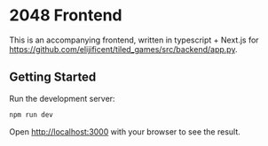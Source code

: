 # 2048 Frontend

This is an accompanying frontend, written in typescript + Next.js for https://github.com/elijificent/tiled_games/src/backend/app.py.

## Getting Started

Run the development server:

```bash
npm run dev
```

Open [http://localhost:3000](http://localhost:3000) with your browser to see the result.
